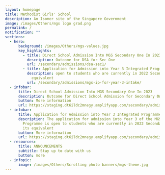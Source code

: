 ```yaml
---
layout: homepage
title: Methodist Girls' School
description: An Isomer site of the Singapore Government
image: /images/Others/mgs logo grad.png
permalink: /
notification: ""
sections:
  - hero:
      background: /images/Others/mgs-values.jpg
      key_highlights:
        - title: Direct School Admission Into MGS Secondary One In 2023
          description: Outcome for DSA for Sec One
          url: /secondary/admissions/dsa-sec1/
        - title: Application for Admission into Year 3 Integrated Programme
          description: open to students who are currently in 2022 Secondary 2 or its
            equivalent
          url: /secondary/admissions/mgs-ip-for-year-3-intake/
  - infobar:
      title: Direct School Admission Into MGS Secondary One In 2023
      description: Outcome for Direct School Admission for Secondary One
      button: More information
      url: https://staging.dt6ildc2mnegy.amplifyapp.com/secondary/admissions/dsa-sec1/
  - infobar:
      title: Application for Admission into Year 3 Integrated Programme
      description: The application for admission into Year 3 of the MGS Integrated
        Programme is open to students who are currently in 2022 Secondary 2 or
        its equivalent
      button: More information
      url: https://staging.dt6ildc2mnegy.amplifyapp.com/secondary/admissions/mgs-ip-for-year-3-intake/
  - resources:
      title: ANNOUNCEMENTS
      subtitle: Stay up to date with us
      button: more
  - infopic:
      image: /images/Others/Scrolling photo banners/mgs-theme.jpg
---
```

